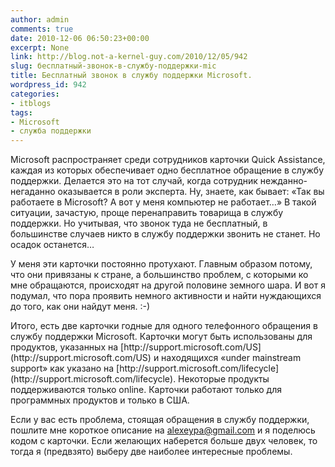 ```yaml
---
author: admin
comments: true
date: 2010-12-06 06:50:23+00:00
excerpt: None
link: http://blog.not-a-kernel-guy.com/2010/12/05/942
slug: бесплатный-звонок-в-службу-поддержки-mic
title: Бесплатный звонок в службу поддержки Microsoft.
wordpress_id: 942
categories:
- itblogs
tags:
- Microsoft
- служба поддержки
---
```


Microsoft распространяет среди сотрудников карточки Quick Assistance, каждая из которых обеспечивает одно бесплатное обращение в службу поддержки. Делается это на тот случай, когда сотрудник нежданно-негаданно оказывается в роли эксперта. Ну, знаете, как бывает: «Так вы работаете в Microsoft? А вот у меня компьютер не работает…» В такой ситуации, зачастую, проще перенаправить товарища в службу поддержки. Но учитывая, что звонок туда не бесплатный, в большинстве случаев никто в службу поддержки звонить не станет. Но осадок останется…

У меня эти карточки постоянно протухают. Главным образом потому, что они привязаны к стране, а большинство проблем, с которыми ко мне обращаются, происходят на другой половине земного шара. И вот я подумал, что пора проявить немного активности и найти нуждающихся до того, как они найдут меня. :-) 

<!-- more -->Итого, есть две карточки годные для одного телефонного обращения в службу поддержки Microsoft. Карточки могут быть использованы для продуктов, указанных на [http://support.microsoft.com/US](http://support.microsoft.com/US) и находящихся «under mainstream support» как указано на [http://support.microsoft.com/lifecycle](http://support.microsoft.com/lifecycle). Некоторые продукты поддерживаются только online. Карточки работают только для программных продуктов и только в США.

Если у вас есть проблема, стоящая обращения в службу поддержки, пошлите мне короткое описание на [alexeypa@gmail.com](mailto:alexeypa@gmail.com) и я поделюсь кодом с карточки. Если желающих наберется больше двух человек, то тогда я (предвзято) выберу две наиболее интересные проблемы.

